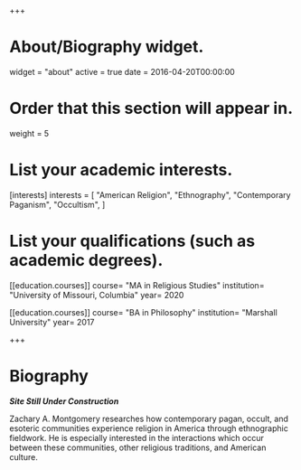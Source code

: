 +++
# About/Biography widget.
widget = "about"
active = true
date = 2016-04-20T00:00:00

# Order that this section will appear in.
weight = 5

# List your academic interests.
[interests]
  interests = [
    "American Religion",
    "Ethnography",
    "Contemporary Paganism",
    "Occultism",
  ]

# List your qualifications (such as academic degrees).
[[education.courses]]
  course= "MA in Religious Studies"
  institution= "University of Missouri, Columbia"
  year= 2020

[[education.courses]]
  course= "BA in Philosophy"
  institution= "Marshall University"
  year= 2017
 
+++

# Biography
**_Site Still Under Construction_**

Zachary A. Montgomery researches how contemporary pagan, occult, and esoteric communities experience religion in America through ethnographic fieldwork. He is especially interested in the interactions which occur between these communities, other religious traditions, and American culture.   
